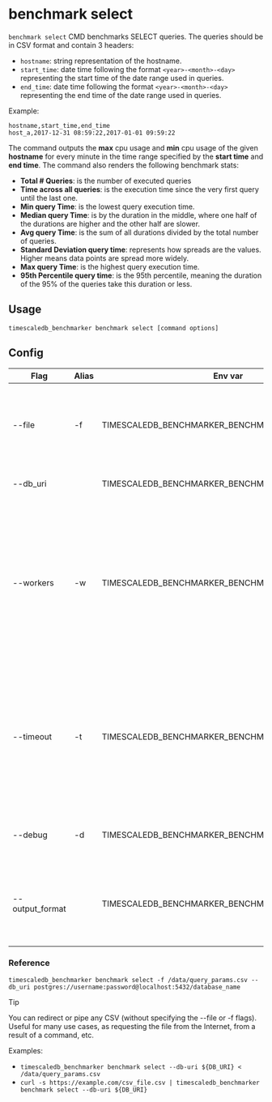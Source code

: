 # benchmark select
`benchmark select` CMD benchmarks SELECT queries. The queries should be in CSV format and contain 3 headers:

- `hostname`: string representation of the hostname.
- `start_time`: date time following the format `<year>-<month>-<day>` representing the start time of the date range used in queries.
- `end_time`: date time following the format `<year>-<month>-<day>` representing the end time of the date range used in queries.

Example:
```csv
hostname,start_time,end_time
host_a,2017-12-31 08:59:22,2017-01-01 09:59:22
```

The command outputs the **max** cpu usage and **min** cpu usage of the given **hostname** for every minute in the time range specified by the **start time** and **end time**.
The command also renders the following benchmark stats:

- **Total # Queries**: is the number of executed queries
- **Time across all queries**: is the execution time since the very first query until the last one.
- **Min query Time**: is the lowest query execution time.
- **Median query Time**: is by the duration in the middle, where one half of the durations are higher and the other half are slower.
- **Avg query Time**: is the sum of all durations divided by the total number of queries.
- **Standard Deviation query time**: represents how spreads are the values. Higher means data points are spread more widely.
- **Max query Time**: is the highest query execution time.
- **95th Percentile query time**: is the 95th percentile, meaning the duration of the 95% of the queries take this duration or less.

## Usage
```shell
timescaledb_benchmarker benchmark select [command options]
```

## Config
| Flag            | Alias | Env var                                         | Description                                                                                                                                             | format                      | Required | Default     | Example                                                            |
|-----------------|-------|-------------------------------------------------|---------------------------------------------------------------------------------------------------------------------------------------------------------|-----------------------------|----------|-------------|--------------------------------------------------------------------|
| --file          | -f    | TIMESCALEDB_BENCHMARKER_BENCHMARK_FILE          | Path to a csv file containing raw query fields (format as specified above)                                                                              | file path                   | No       | STDIN input | -f /data/query_params.csv                                          |
| --db_uri        |       | TIMESCALEDB_BENCHMARKER_BENCHMARK_DB_URI        | TimescaleDB Connection URI                                                                                                                              | Postgres Conn URI           | Yes      |             | --db_uri postgres://username:password@localhost:5432/database_name |
| --workers       | -w    | TIMESCALEDB_BENCHMARKER_BENCHMARK_WORKERS       | Number of query workers executing Queries concurrently. Different from Postgress pool size, which can be configured in parallel through the db_uri flag | uint                        | No       | 5           | -w 10                                                              |
| --timeout       | -t    | TIMESCALEDB_BENCHMARKER_BENCHMARK_TIMEOUT       | Timeout for each query. A string with is a sequence of decimal numbers, each with optional fraction and a unit suffix such as `300ms`, or `2h45m`       | Duration as string          | No       | 200ms       | -t 400ms                                                           |
| --debug         | -d    | TIMESCALEDB_BENCHMARKER_BENCHMARK_DEBUG         | Debug mode. Enable it for printing debug logs                                                                                                           | boolean                     | No       | false       | -d true                                                            |
| --output_format |       | TIMESCALEDB_BENCHMARKER_BENCHMARK_OUTPUT_FORMAT | Output print format. By default, human readable output for printing in the console                                                                      | enum[human,csv,tsv,md,html] | No       | human       | --output-format md                                                 |

### Reference
```shell
timescaledb_benchmarker benchmark select -f /data/query_params.csv --db_uri postgres://username:password@localhost:5432/database_name
```

> [!TIP]
> You can redirect or pipe any CSV (without specifying the --file or -f flags).
> Useful for many use cases, as requesting the file from the Internet, from a result of a command, etc.
>
> Examples:
> - `timescaledb_benchmarker benchmark select --db-uri ${DB_URI} < /data/query_params.csv`
> - `curl -s https://example.com/csv_file.csv | timescaledb_benchmarker benchmark select --db-uri ${DB_URI}`